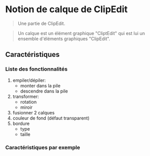# Notion de calque de ClipEdit

> Une partie de ClipEdit.

> Un calque est un élément graphique "CliptEdit" qui est lui un ensemble d'éléments graphiques "ClipEdit".

## Caractéristiques

### Liste des fonctionnalités

1. empiler/dépiler:
	- monter dans la pile
	- descendre dans la pile
2. transformer:
	- rotation
	- miroir
3. fusionner 2 calques
4. couleur de fond (défaut transparent)
5. bordure
	- type
	- taille

### Caractéristiques par exemple